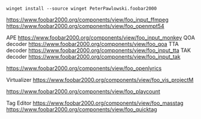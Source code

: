 
```
winget install --source winget PeterPawlowski.foobar2000
```

https://www.foobar2000.org/components/view/foo_input_ffmpeg
https://www.foobar2000.org/components/view/foo_openmpt54

APE
https://www.foobar2000.org/components/view/foo_input_monkey
QOA decoder
https://www.foobar2000.org/components/view/foo_qoa
TTA decoder
https://www.foobar2000.org/components/view/foo_input_tta
TAK decoder
https://www.foobar2000.org/components/view/foo_input_tak

https://www.foobar2000.org/components/view/foo_openlyrics

Virtualizer
https://www.foobar2000.org/components/view/foo_vis_projectM

https://www.foobar2000.org/components/view/foo_playcount

Tag Editor
https://www.foobar2000.org/components/view/foo_masstag
https://www.foobar2000.org/components/view/foo_quicktag
